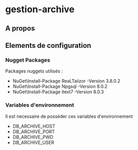 # gestion-archive

## A propos

## Elements de configuration

### Nugget Packages
Packages nuggets utilisés :
- NuGet\Install-Package ReaLTaiizor -Version 3.8.0.2
- NuGet\Install-Package Npgsql -Version 8.0.2
- NuGet\Install-Package itext7 -Version 8.0.3

### Variables d'environnement
Il est necessaire de posséder ces variables d'environnement

- DB_ARCHIVE_HOST
- DB_ARCHIVE_PORT
- DB_ARCHIVE_PWD
- DB_ARCHIVE_USER
